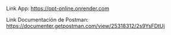 Link App:
https://ppt-online.onrender.com

Link Documentación de Postman:
https://documenter.getpostman.com/view/25318312/2s9YsFDtUj
